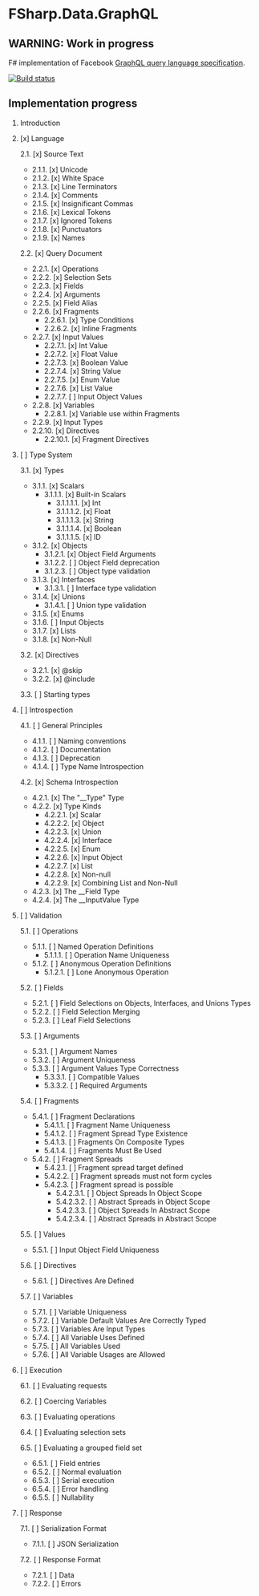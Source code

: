 # FSharp.Data.GraphQL

## WARNING: Work in progress
F# implementation of Facebook [GraphQL query language specification](https://facebook.github.io/graphql).

[![Build status](https://ci.appveyor.com/api/projects/status/yjsen9xyvqhyak4b?svg=true)](https://ci.appveyor.com/project/johnberzy-bazinga/fsharp-data-graphql)

## Implementation progress

1. Introduction
2. [x] Language

    2.1. [x] Source Text

    - 2.1.1. [x] Unicode
    - 2.1.2. [x] White Space
    - 2.1.3. [x] Line Terminators
    - 2.1.4. [x] Comments
    - 2.1.5. [x] Insignificant Commas
    - 2.1.6. [x] Lexical Tokens
    - 2.1.7. [x] Ignored Tokens
    - 2.1.8. [x] Punctuators
    - 2.1.9. [x] Names

    2.2. [x] Query Document

    - 2.2.1. [x] Operations
    - 2.2.2. [x] Selection Sets
    - 2.2.3. [x] Fields
    - 2.2.4. [x] Arguments
    - 2.2.5. [x] Field Alias
    - 2.2.6. [x] Fragments
        - 2.2.6.1. [x] Type Conditions
        - 2.2.6.2. [x] Inline Fragments
    - 2.2.7. [x] Input Values
        - 2.2.7.1. [x] Int Value
        - 2.2.7.2. [x] Float Value
        - 2.2.7.3. [x] Boolean Value
        - 2.2.7.4. [x] String Value
        - 2.2.7.5. [x] Enum Value
        - 2.2.7.6. [x] List Value
        - 2.2.7.7. [ ] Input Object Values
    - 2.2.8. [x] Variables
        - 2.2.8.1. [x] Variable use within Fragments
    - 2.2.9. [x] Input Types
    - 2.2.10. [x] Directives
        - 2.2.10.1. [x] Fragment Directives

3. [ ] Type System

    3.1. [x] Types
    - 3.1.1. [x] Scalars
        - 3.1.1.1. [x] Built-in Scalars
            - 3.1.1.1.1. [x] Int
            - 3.1.1.1.2. [x] Float
            - 3.1.1.1.3. [x] String
            - 3.1.1.1.4. [x] Boolean
            - 3.1.1.1.5. [x] ID
    - 3.1.2. [x] Objects
        - 3.1.2.1. [x] Object Field Arguments
        - 3.1.2.2. [ ] Object Field deprecation
        - 3.1.2.3. [ ] Object type validation
    - 3.1.3. [x] Interfaces
        - 3.1.3.1. [ ] Interface type validation
    - 3.1.4. [x] Unions
        - 3.1.4.1. [ ] Union type validation
    - 3.1.5. [x] Enums
    - 3.1.6. [ ] Input Objects
    - 3.1.7. [x] Lists
    - 3.1.8. [x] Non-Null

    3.2. [x] Directives
    - 3.2.1. [x] @skip
    - 3.2.2. [x] @include
    
    3.3. [ ] Starting types

4. [ ] Introspection

    4.1. [ ] General Principles
    - 4.1.1. [ ] Naming conventions
    - 4.1.2. [ ] Documentation
    - 4.1.3. [ ] Deprecation
    - 4.1.4. [ ] Type Name Introspection

    4.2. [x] Schema Introspection
    - 4.2.1. [x] The "__Type" Type
    - 4.2.2. [x] Type Kinds
        - 4.2.2.1. [x] Scalar
        - 4.2.2.2. [x] Object
        - 4.2.2.3. [x] Union
        - 4.2.2.4. [x] Interface
        - 4.2.2.5. [x] Enum
        - 4.2.2.6. [x] Input Object
        - 4.2.2.7. [x] List
        - 4.2.2.8. [x] Non-null
        - 4.2.2.9. [x] Combining List and Non-Null
    - 4.2.3. [x] The \_\_Field Type
    - 4.2.4. [x] The \_\_InputValue Type

5. [ ] Validation

    5.1. [ ] Operations
    - 5.1.1. [ ] Named Operation Definitions
        - 5.1.1.1. [ ] Operation Name Uniqueness
    - 5.1.2. [ ] Anonymous Operation Definitions
        - 5.1.2.1. [ ] Lone Anonymous Operation

    5.2. [ ] Fields
    - 5.2.1. [ ] Field Selections on Objects, Interfaces, and Unions Types
    - 5.2.2. [ ] Field Selection Merging
    - 5.2.3. [ ] Leaf Field Selections

    5.3. [ ] Arguments
    - 5.3.1. [ ] Argument Names
    - 5.3.2. [ ] Argument Uniqueness
    - 5.3.3. [ ] Argument Values Type Correctness
        - 5.3.3.1. [ ] Compatible Values
        - 5.3.3.2. [ ] Required Arguments

    5.4. [ ] Fragments
    - 5.4.1. [ ] Fragment Declarations
        - 5.4.1.1. [ ] Fragment Name Uniqueness
        - 5.4.1.2. [ ] Fragment Spread Type Existence
        - 5.4.1.3. [ ] Fragments On Composite Types
        - 5.4.1.4. [ ] Fragments Must Be Used
    - 5.4.2. [ ] Fragment Spreads
        - 5.4.2.1. [ ] Fragment spread target defined
        - 5.4.2.2. [ ] Fragment spreads must not form cycles
        - 5.4.2.3. [ ] Fragment spread is possible
            - 5.4.2.3.1. [ ] Object Spreads In Object Scope
            - 5.4.2.3.2. [ ] Abstract Spreads in Object Scope
            - 5.4.2.3.3. [ ] Object Spreads In Abstract Scope
            - 5.4.2.3.4. [ ] Abstract Spreads in Abstract Scope

    5.5. [ ] Values
    - 5.5.1. [ ] Input Object Field Uniqueness

    5.6. [ ] Directives
    - 5.6.1. [ ] Directives Are Defined

    5.7. [ ] Variables
    - 5.7.1. [ ] Variable Uniqueness
    - 5.7.2. [ ] Variable Default Values Are Correctly Typed
    - 5.7.3. [ ] Variables Are Input Types
    - 5.7.4. [ ] All Variable Uses Defined
    - 5.7.5. [ ] All Variables Used
    - 5.7.6. [ ] All Variable Usages are Allowed

6. [ ] Execution

    6.1. [ ] Evaluating requests

    6.2. [ ] Coercing Variables

    6.3. [ ] Evaluating operations

    6.4. [ ] Evaluating selection sets

    6.5. [ ] Evaluating a grouped field set
    - 6.5.1. [ ] Field entries
    - 6.5.2. [ ] Normal evaluation
    - 6.5.3. [ ] Serial execution
    - 6.5.4. [ ] Error handling
    - 6.5.5. [ ] Nullability

7. [ ] Response

    7.1. [ ] Serialization Format
    - 7.1.1. [ ] JSON Serialization

    7.2. [ ] Response Format
    - 7.2.1. [ ] Data
    - 7.2.2. [ ] Errors
